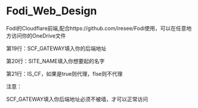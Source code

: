 # Fodi_Web_Design

Fodi的Cloudflare前端,配合https://github.com/iresee/Fodi使用，可以在任意地方访问你的OneDrive文件

第19行：SCF_GATEWAY填入你的后端地址

第20行：SITE_NAME填入你想要起的名字

第21行：IS_CF，如果是true则代理，flse则不代理

注意：

SCF_GATEWAY填入你后端地址必须不被墙，才可以正常访问
